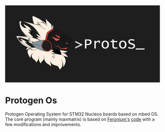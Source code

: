 ![ProtoS](/resources/repo_logo.png)
# Protogen Os
Protogen Operating System for STM32 Nucleos boards based on mbed OS. The core program (mainly maxmatrix) is based on [Feronium's](https://twitter.com/Feronium) [code](https://drive.google.com/drive/folders/1Lg3Bc87zb9SVc_UkhNNFRUWpvKLzR5WE) with a few modifications and improvements. 


